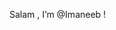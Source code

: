  Salam , I’m @Imaneeb !

<!---
Imaneeb/Imaneeb is a ✨ special ✨ repository because its `README.md` (this file) appears on your GitHub profile.
You can click the Preview link to take a look at your changes.
--->
